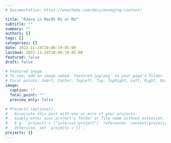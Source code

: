 ```yaml
---
# Documentation: https://wowchemy.com/docs/managing-content/

title: "RJava in MacOS M1 or M2"
subtitle: ""
summary: ""
authors: []
tags: []
categories: []
date: 2022-11-24T20:00:19-05:00
lastmod: 2022-11-24T20:00:19-05:00
featured: false
draft: false

# Featured image
# To use, add an image named `featured.jpg/png` to your page's folder.
# Focal points: Smart, Center, TopLeft, Top, TopRight, Left, Right, BottomLeft, Bottom, BottomRight.
image:
  caption: ""
  focal_point: ""
  preview_only: false

# Projects (optional).
#   Associate this post with one or more of your projects.
#   Simply enter your project's folder or file name without extension.
#   E.g. `projects = ["internal-project"]` references `content/project/deep-learning/index.md`.
#   Otherwise, set `projects = []`.
projects: []
---
```

